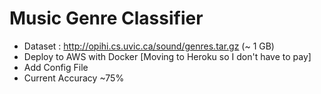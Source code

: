 # Music Genre Classifier

- Dataset : http://opihi.cs.uvic.ca/sound/genres.tar.gz (~ 1 GB)
- Deploy to AWS with Docker [Moving to Heroku so I don't have to pay]
- Add Config File
- Current Accuracy ~75%
